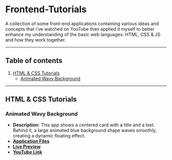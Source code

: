 # Frontend-Tutorials

A collection of some front-end applications containing various ideas and concepts that i've watched on YouTube then applied it myself to better enhance my understanding of the basic web languages: HTML, CSS & JS and how they work together.

---

## Table of contents

1. [HTML & CSS Tutorials](#html--css-tutorials)
   - [Animated Wavy Background](#animated-wavy-background)

---

## HTML & CSS Tutorials

### Animated Wavy Background
- **Description**: This app shows a centered card with a title and a text. Behind it, a large animated blue background shape waves smoothly, creating a dynamic floating effect.
- **[Application Files](HTML%20%26%20CSS%20Tutorials/Animated%20Wavy%20Background)**
- **[Live Preview](https://codepen.io/Ahmed-Abdelhameed/full/OPyZXOd)**
- **[YouTube Link](https://youtu.be/7U2Ai5yUIlI)**
